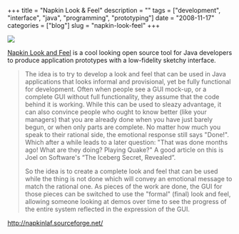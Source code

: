 +++
title = "Napkin Look & Feel"
description = ""
tags = ["development", "interface", "java", "programming", "prototyping"]
date = "2008-11-17"
categories = ["blog"]
slug = "napkin-look-feel"
+++



  <div class="notebook-screenshot"><a href="http://napkinlaf.sourceforge.net/"><img src="//konigi.com/media/notebook/napkin-look-and-feel.jpg" class="notebook-image" /></a></div><p><a href="http://napkinlaf.sourceforge.net/">Napkin Look and Feel</a> is a cool looking open source tool for Java developers to produce application prototypes with a low-fidelity sketchy interface.</p>
<blockquote><p>The idea is to try to develop a look and feel that can be used in Java applications that looks informal and provisional, yet be fully functional for development. Often when people see a GUI mock-up, or a complete GUI without full functionality, they assume that the code behind it is working. While this can be used to sleazy advantage, it can also convince people who ought to know better (like your managers) that you are already done when you have just barely begun, or when only parts are complete. No matter how much you speak to their rational side, the emotional response still says "Done!". Which after a while leads to a later question: "That was done months ago! What are they doing? Playing Quake?" A good article on this is Joel on Software's “The Iceberg Secret, Revealed”.</p>
<p>So the idea is to create a complete look and feel that can be used while the thing is not done which will convey an emotional message to match the rational one. As pieces of the work are done, the GUI for those pieces can be switched to use the "formal" (final) look and feel, allowing someone looking at demos over time to see the progress of the entire system reflected in the expression of the GUI. </p></blockquote>
    
  <a href="http://napkinlaf.sourceforge.net/">http://napkinlaf.sourceforge.net/</a>
